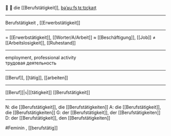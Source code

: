 💼 🔴 die [[Berufstätigkeit]], [bəˈʁuːfsˌtɛːtɪçkaɪ̯t](https://youglish.com/pronounce/Berufstätigkeit/german)

---
Berufstätigkeit
, [[Erwerbstätigkeit]]

---
= [[Erwerbstätigkeit]], [[Worter/A/Arbeit]]
≈ [[Beschäftigung]], [[Job]]
≠ [[Arbeitslosigkeit]], [[Ruhestand]]

---
employment, professional activity  
трудовая деятельность

---
[[Beruf]], [[tätig]], [[arbeiten]]

---
[[Beruf]]|`s`|[[tätigkeit]]
[[Berufstätigkeit]]


---
N: die [[Berufstätigkeit]], die [[Berufstätigkeiten]]
A: die [[Berufstätigkeit]], die [[Berufstätigkeiten]]
G: der [[Berufstätigkeit]], der [[Berufstätigkeiten]]
D: der [[Berufstätigkeit]], den [[Berufstätigkeiten]]


#Feminin , [[berufstätig]]